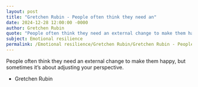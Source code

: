 ```yaml
---
layout: post
title: "Gretchen Rubin - People often think they need an"
date: 2024-12-28 12:00:00 -0000
author: Gretchen Rubin
quote: "People often think they need an external change to make them happy, but sometimes it’s about adjusting your perspective."
subject: Emotional resilience
permalink: /Emotional resilience/Gretchen Rubin/Gretchen Rubin - People often think they need an
---
```


People often think they need an external change to make them happy, but sometimes it’s about adjusting your perspective.

- Gretchen Rubin

